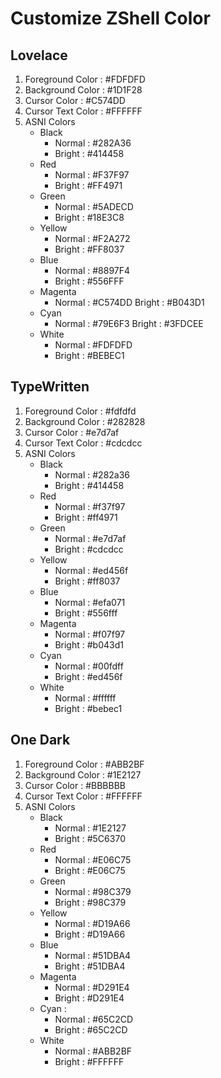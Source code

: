 # Customize ZShell Color

## Lovelace

1. Foreground Color : #FDFDFD
2. Background Color : #1D1F28
3. Cursor Color : #C574DD
4. Cursor Text Color : #FFFFFF
5. ASNI Colors
   - Black
     - Normal : #282A36
     - Bright : #414458
   - Red
     - Normal : #F37F97
     - Bright : #FF4971
   - Green
     - Normal : #5ADECD
     - Bright : #18E3C8
   - Yellow
     - Normal : #F2A272
     - Bright : #FF8037
   - Blue
     - Normal : #8897F4
     - Bright : #556FFF
   - Magenta
     - Normal : #C574DD
       Bright : #B043D1
   - Cyan
     - Normal : #79E6F3
       Bright : #3FDCEE
   - White
     - Normal : #FDFDFD
     - Bright : #BEBEC1

## TypeWritten

1. Foreground Color : #fdfdfd
2. Background Color : #282828
3. Cursor Color : #e7d7af
4. Cursor Text Color : #cdcdcc
5. ASNI Colors
   - Black
     - Normal : #282a36
     - Bright : #414458
   - Red
     - Normal : #f37f97
     - Bright : #ff4971
   - Green
     - Normal : #e7d7af
     - Bright : #cdcdcc
   - Yellow
     - Normal : #ed456f
     - Bright : #ff8037
   - Blue
     - Normal : #efa071
     - Bright : #556fff
   - Magenta
     - Normal : #f07f97
     - Bright : #b043d1
   - Cyan
     - Normal : #00fdff
     - Bright : #ed456f
   - White
     - Normal : #ffffff
     - Bright : #bebec1

## One Dark

1. Foreground Color : #ABB2BF
2. Background Color : #1E2127
3. Cursor Color : #BBBBBB
4. Cursor Text Color : #FFFFFF
5. ASNI Colors
   - Black
     - Normal : #1E2127
     - Bright : #5C6370
   - Red
     - Normal : #E06C75
     - Bright : #E06C75
   - Green
     - Normal : #98C379
     - Bright : #98C379
   - Yellow
     - Normal : #D19A66
     - Bright : #D19A66
   - Blue
     - Normal : #51DBA4
     - Bright : #51DBA4
   - Magenta
     - Normal : #D291E4
     - Bright : #D291E4
   - Cyan :
     - Normal : #65C2CD
     - Bright : #65C2CD
   - White
     - Normal : #ABB2BF
     - Bright : #FFFFFF
